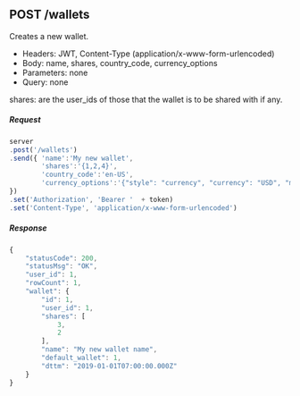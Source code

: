 

## POST /wallets
Creates a new wallet. 

- Headers: JWT, Content-Type (application/x-www-form-urlencoded)
- Body: name, shares, country_code, currency_options
- Parameters: none
- Query: none

shares: are the user_ids of those that the wallet is to be shared with if any. 


##### Request
```javascript
server
.post('/wallets')
.send({ 'name':'My new wallet',
        'shares':'{1,2,4}',
        'country_code':'en-US',
        'currency_options':'{"style": "currency", "currency": "USD", "minimumFractionDigits": 2}'
})
.set('Authorization', 'Bearer '  + token)
.set('Content-Type', 'application/x-www-form-urlencoded')
```

##### Response
```javascript
{
    "statusCode": 200,
    "statusMsg": "OK",
    "user_id": 1,
    "rowCount": 1,
    "wallet": {
        "id": 1,
        "user_id": 1,
        "shares": [
            3,
            2
        ],
        "name": "My new wallet name",
        "default_wallet": 1,
        "dttm": "2019-01-01T07:00:00.000Z"
    }
}

```